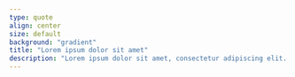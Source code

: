 ```yaml
---
type: quote
align: center
size: default
background: "gradient"
title: "Lorem ipsum dolor sit amet"
description: "Lorem ipsum dolor sit amet, consectetur adipiscing elit. Sed do eiusmod tempor incididunt ut labore et dolore magna aliqua."
---
```

